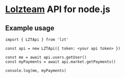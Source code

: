 # [Lolzteam](https://lolz.guru/) API for node.js

## Example usage

	import { LZTApi } from 'lzt'

	const api = new LZTApi({ token: <your api token> })

	const me = await api.users.getUser()
	const myPayments = await api.market.getPayments()

	console.log(me, myPayments)
